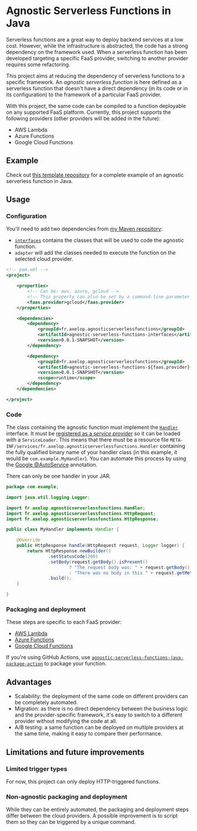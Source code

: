 # Agnostic Serverless Functions in Java

Serverless functions are a great way to deploy backend services at a low cost. However, while the infrastructure is abstracted, the code has a strong dependency on the framework used. When a serverless function has been developed targeting a specific FaaS provider, switching to another provider requires some refactoring.

This project aims at reducing the dependency of serverless functions to a specific framework. An *agnostic serverless function* is here defined as a serverless function that doesn't have a direct dependency (in its code or in its configuration) to the framework of a particular FaaS provider.

With this project, the same code can be compiled to a function deployable on any supported FaaS platform. Currently, this project supports the following providers (other providers will be added in the future):

- AWS Lambda
- Azure Functions
- Google Cloud Functions

## Example

Check out [this template repository](https://github.com/axel-op/agnostic-serverless-functions-java-example) for a complete example of an agnostic serverless function in Java.

## Usage

### Configuration

You'll need to add two dependencies from [my Maven repository](https://github.com/axel-op/maven-packages):

- [`interfaces`](https://github.com/axel-op/maven-packages/packages/1617850) contains the classes that will be used to code the agnostic function.
- `adapter` will add the classes needed to execute the function on the selected cloud provider.

```xml
<!-- pom.xml -->
<project>

    <properties>
        <!-- Can be: aws, azure, gcloud -->
        <!-- This property can also be set by a command-line parameter -->
        <faas.provider>gcloud</faas.provider>
    </properties>

    <dependencies>
        <dependency>
            <groupId>fr.axelop.agnosticserverlessfunctions</groupId>
            <artifactId>agnostic-serverless-functions-interfaces</artifactId>
            <version>0.0.1-SNAPSHOT</version>
        </dependency>

        <dependency>
            <groupId>fr.axelop.agnosticserverlessfunctions</groupId>
            <artifactId>agnostic-serverless-functions-${faas.provider}-adapter</artifactId>
            <version>0.0.1-SNAPSHOT</version>
            <scope>runtime</scope>
        </dependency>
    </dependencies>

</project>
```

### Code

The class containing the agnostic function must implement the [`Handler`](./interfaces/src/main/java/fr/axelop/agnosticserverlessfunctions/Handler.java) interface. It must be [registered as a *service provider*](https://docs.oracle.com/en/java/javase/11/docs/api/java.base/java/util/ServiceLoader.html) so it can be loaded with a `ServiceLoader`. This means that there must be a resource file `META-INF/services/fr.axelop.agnosticserverlessfunctions.Handler` containing the fully qualified binary name of your handler class (in this example, it would be `com.example.MyHandler`). You can automate this process by using the [Google @AutoService](https://github.com/google/auto/tree/master/service) annotation.

There can only be one handler in your JAR.

```java
package com.example;

import java.util.logging.Logger;

import fr.axelop.agnosticserverlessfunctions.Handler;
import fr.axelop.agnosticserverlessfunctions.HttpRequest;
import fr.axelop.agnosticserverlessfunctions.HttpResponse;

public class MyHandler implements Handler {

    @Override
    public HttpResponse handle(HttpRequest request, Logger logger) {
        return HttpResponse.newBuilder()
                .setStatusCode(200)
                .setBody(request.getBody().isPresent()
                        ? "The request body was: " + request.getBody().get()
                        : "There was no body in this " + request.getMethod() + " request!")
                .build();
    }

}
```

### Packaging and deployment

These steps are specific to each FaaS provider:

- [AWS Lambda](./aws-adapter/README.md)
- [Azure Functions](./azure-adapter/README.md)
- [Google Cloud Functions](./gcloud-adapter/README.md)

If you're using GitHub Actions, use [`agnostic-serverless-functions-java-package-action`](https://github.com/axel-op/agnostic-serverless-functions-java-package-action) to package your function.

## Advantages

- Scalability: the deployment of the same code on different providers can be completely automated.
- Migration: as there is no direct dependency between the business logic and the provider-specific framework, it's easy to switch to a different provider without modifying the code at all.
- A/B testing: a same function can be deployed on multiple providers at the same time, making it easy to compare their performance.

## Limitations and future improvements

### Limited trigger types

For now, this project can only deploy HTTP-triggered functions.

### Non-agnostic packaging and deployment

While they can be entirely automated, the packaging and deployment steps differ between the cloud providers. A possible improvement is to script them so they can be triggered by a unique command.

